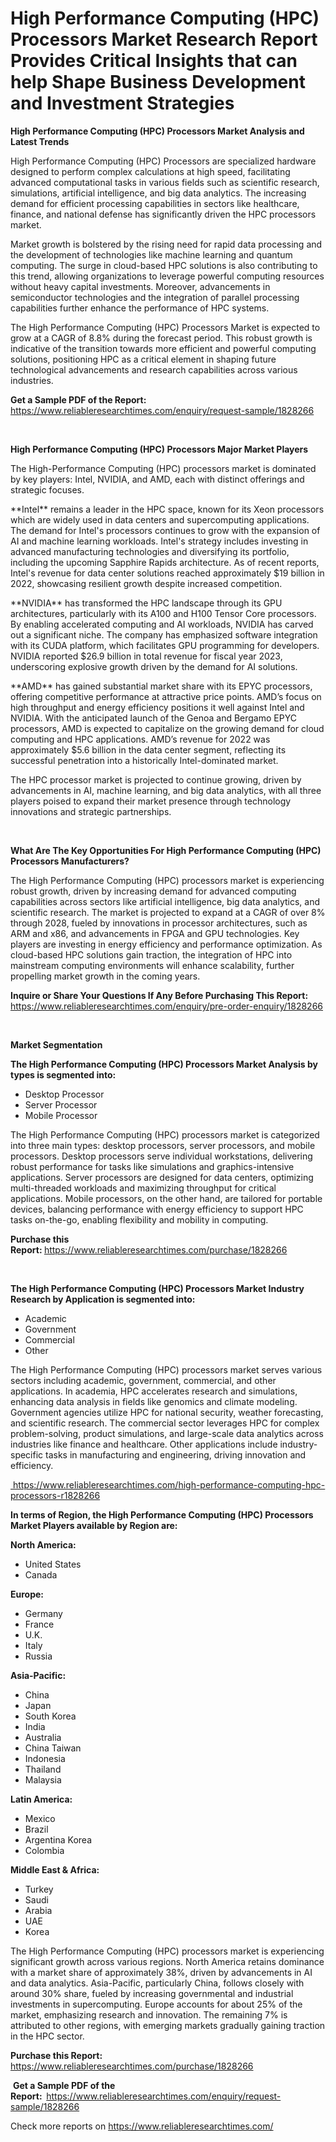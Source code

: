 <p><h1>High Performance Computing (HPC) Processors Market Research Report Provides Critical Insights that can help Shape Business Development and Investment Strategies</h1></p><p><strong>High Performance Computing (HPC) Processors Market Analysis and Latest Trends</strong></p>
<p><p>High Performance Computing (HPC) Processors are specialized hardware designed to perform complex calculations at high speed, facilitating advanced computational tasks in various fields such as scientific research, simulations, artificial intelligence, and big data analytics. The increasing demand for efficient processing capabilities in sectors like healthcare, finance, and national defense has significantly driven the HPC processors market.</p><p>Market growth is bolstered by the rising need for rapid data processing and the development of technologies like machine learning and quantum computing. The surge in cloud-based HPC solutions is also contributing to this trend, allowing organizations to leverage powerful computing resources without heavy capital investments. Moreover, advancements in semiconductor technologies and the integration of parallel processing capabilities further enhance the performance of HPC systems.</p><p>The High Performance Computing (HPC) Processors Market is expected to grow at a CAGR of 8.8% during the forecast period. This robust growth is indicative of the transition towards more efficient and powerful computing solutions, positioning HPC as a critical element in shaping future technological advancements and research capabilities across various industries.</p></p>
<p><strong>Get a Sample PDF of the Report:&nbsp;</strong> <a href="https://www.reliableresearchtimes.com/enquiry/request-sample/1828266?utm_campaign=2205&utm_medium=2&utm_source=Github&utm_content=ia&utm_term=06042025&utm_id=high-performance-computing-hpc-processors">https://www.reliableresearchtimes.com/enquiry/request-sample/1828266</a></p>
<p>&nbsp;</p>
<p><strong>High Performance Computing (HPC) Processors Major Market Players</strong></p>
<p><p>The High-Performance Computing (HPC) processors market is dominated by key players: Intel, NVIDIA, and AMD, each with distinct offerings and strategic focuses.</p><p>**Intel** remains a leader in the HPC space, known for its Xeon processors which are widely used in data centers and supercomputing applications. The demand for Intel's processors continues to grow with the expansion of AI and machine learning workloads. Intel's strategy includes investing in advanced manufacturing technologies and diversifying its portfolio, including the upcoming Sapphire Rapids architecture. As of recent reports, Intel's revenue for data center solutions reached approximately $19 billion in 2022, showcasing resilient growth despite increased competition.</p><p>**NVIDIA** has transformed the HPC landscape through its GPU architectures, particularly with its A100 and H100 Tensor Core processors. By enabling accelerated computing and AI workloads, NVIDIA has carved out a significant niche. The company has emphasized software integration with its CUDA platform, which facilitates GPU programming for developers. NVIDIA reported $26.9 billion in total revenue for fiscal year 2023, underscoring explosive growth driven by the demand for AI solutions.</p><p>**AMD** has gained substantial market share with its EPYC processors, offering competitive performance at attractive price points. AMD’s focus on high throughput and energy efficiency positions it well against Intel and NVIDIA. With the anticipated launch of the Genoa and Bergamo EPYC processors, AMD is expected to capitalize on the growing demand for cloud computing and HPC applications. AMD’s revenue for 2022 was approximately $5.6 billion in the data center segment, reflecting its successful penetration into a historically Intel-dominated market.</p><p>The HPC processor market is projected to continue growing, driven by advancements in AI, machine learning, and big data analytics, with all three players poised to expand their market presence through technology innovations and strategic partnerships.</p></p>
<p>&nbsp;</p>
<p><strong>What Are The Key Opportunities For High Performance Computing (HPC) Processors Manufacturers?</strong></p>
<p><p>The High Performance Computing (HPC) processors market is experiencing robust growth, driven by increasing demand for advanced computing capabilities across sectors like artificial intelligence, big data analytics, and scientific research. The market is projected to expand at a CAGR of over 8% through 2028, fueled by innovations in processor architectures, such as ARM and x86, and advancements in FPGA and GPU technologies. Key players are investing in energy efficiency and performance optimization. As cloud-based HPC solutions gain traction, the integration of HPC into mainstream computing environments will enhance scalability, further propelling market growth in the coming years.</p></p>
<p><strong>Inquire or Share Your Questions If Any Before Purchasing This Report:</strong> <a href="https://www.reliableresearchtimes.com/enquiry/pre-order-enquiry/1828266?utm_campaign=2205&utm_medium=2&utm_source=Github&utm_content=ia&utm_term=06042025&utm_id=high-performance-computing-hpc-processors">https://www.reliableresearchtimes.com/enquiry/pre-order-enquiry/1828266</a></p>
<p>&nbsp;</p>
<p><strong>Market Segmentation</strong></p>
<p><strong>The High Performance Computing (HPC) Processors Market Analysis by types is segmented into:</strong></p>
<p><ul><li>Desktop Processor</li><li>Server Processor</li><li>Mobile Processor</li></ul></p>
<p><p>The High Performance Computing (HPC) processors market is categorized into three main types: desktop processors, server processors, and mobile processors. Desktop processors serve individual workstations, delivering robust performance for tasks like simulations and graphics-intensive applications. Server processors are designed for data centers, optimizing multi-threaded workloads and maximizing throughput for critical applications. Mobile processors, on the other hand, are tailored for portable devices, balancing performance with energy efficiency to support HPC tasks on-the-go, enabling flexibility and mobility in computing.</p></p>
<p><strong>Purchase this Report:&nbsp;</strong><a href="https://www.reliableresearchtimes.com/purchase/1828266?utm_campaign=2205&utm_medium=2&utm_source=Github&utm_content=ia&utm_term=06042025&utm_id=high-performance-computing-hpc-processors">https://www.reliableresearchtimes.com/purchase/1828266</a></p>
<p>&nbsp;</p>
<p><strong>The High Performance Computing (HPC) Processors Market Industry Research by Application is segmented into:</strong></p>
<p><ul><li>Academic</li><li>Government</li><li>Commercial</li><li>Other</li></ul></p>
<p><p>The High Performance Computing (HPC) processors market serves various sectors including academic, government, commercial, and other applications. In academia, HPC accelerates research and simulations, enhancing data analysis in fields like genomics and climate modeling. Government agencies utilize HPC for national security, weather forecasting, and scientific research. The commercial sector leverages HPC for complex problem-solving, product simulations, and large-scale data analytics across industries like finance and healthcare. Other applications include industry-specific tasks in manufacturing and engineering, driving innovation and efficiency.</p></p>
<p><a href="https://www.reliableresearchtimes.com/high-performance-computing-hpc-processors-r1828266?utm_campaign=2205&utm_medium=2&utm_source=Github&utm_content=ia&utm_term=06042025&utm_id=high-performance-computing-hpc-processors">&nbsp;https://www.reliableresearchtimes.com/high-performance-computing-hpc-processors-r1828266</a></p>
<p><strong>In terms of Region, the High Performance Computing (HPC) Processors Market Players available by Region are:</strong></p>
<p>
    <p> <strong> North America: </strong>
        <ul>
            <li>United States</li>
            <li>Canada</li>
        </ul>
        </p> 
    <p> <strong> Europe: </strong>
        <ul>
            <li>Germany</li>
            <li>France</li>
            <li>U.K.</li>
            <li>Italy</li>
            <li>Russia</li>
        </ul>
        </p> 
    <p> <strong> Asia-Pacific: </strong>
        <ul>
            <li>China</li>
            <li>Japan</li>
            <li>South Korea</li>
            <li>India</li>
            <li>Australia</li>
            <li>China Taiwan</li>
            <li>Indonesia</li>
            <li>Thailand</li>
            <li>Malaysia</li>
        </ul>
        </p> 
    <p> <strong> Latin America: </strong>
        <ul>
            <li>Mexico</li>
            <li>Brazil</li>
            <li>Argentina Korea</li>
            <li>Colombia</li>
        </ul>
        </p> 
    <p> <strong> Middle East & Africa: </strong>
        <ul>
            <li>Turkey</li>
            <li>Saudi</li>
            <li>Arabia</li>
            <li>UAE</li>
            <li>Korea</li>
        </ul>
    </p>
    </p>
<p><p>The High Performance Computing (HPC) processors market is experiencing significant growth across various regions. North America retains dominance with a market share of approximately 38%, driven by advancements in AI and data analytics. Asia-Pacific, particularly China, follows closely with around 30% share, fueled by increasing governmental and industrial investments in supercomputing. Europe accounts for about 25% of the market, emphasizing research and innovation. The remaining 7% is attributed to other regions, with emerging markets gradually gaining traction in the HPC sector.</p></p>
<p><strong>Purchase this Report: </strong><a href="https://www.reliableresearchtimes.com/purchase/1828266?utm_campaign=2205&utm_medium=2&utm_source=Github&utm_content=ia&utm_term=06042025&utm_id=high-performance-computing-hpc-processors">https://www.reliableresearchtimes.com/purchase/1828266</a></p>
<p>&nbsp;<strong>Get a Sample PDF of the Report:&nbsp;&nbsp;</strong><a href="https://www.reliableresearchtimes.com/enquiry/request-sample/1828266?utm_campaign=2205&utm_medium=2&utm_source=Github&utm_content=ia&utm_term=06042025&utm_id=high-performance-computing-hpc-processors">https://www.reliableresearchtimes.com/enquiry/request-sample/1828266</a></p>
<p><strong></strong></p>
<p>Check more reports on <a href="https://www.reliableresearchtimes.com/?utm_campaign=2205&utm_medium=2&utm_source=Github&utm_content=ia&utm_term=06042025&utm_id=high-performance-computing-hpc-processors">https://www.reliableresearchtimes.com/</a></p>
